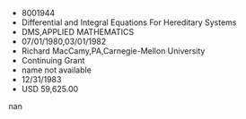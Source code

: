 
* 8001944
* Differential and Integral Equations For Hereditary Systems
* DMS,APPLIED MATHEMATICS
* 07/01/1980,03/01/1982
* Richard MacCamy,PA,Carnegie-Mellon University
* Continuing Grant
*   name not available
* 12/31/1983
* USD 59,625.00

nan
